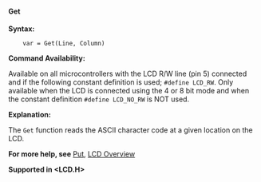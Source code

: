 <div class="section">

<div class="titlepage">

<div>

<div>

#### <span id="get"></span>Get

</div>

</div>

</div>

<span class="strong">**Syntax:**</span>

``` screen
    var = Get(Line, Column)
```

<span class="strong">**Command Availability:**</span>

Available on all microcontrollers with the LCD R/W line (pin 5)
connected and if the following constant definition is used;
`#define LCD_RW`. Only available when the LCD is connected using the 4
or 8 bit mode and when the constant definition `#define LCD_NO_RW` is
NOT used.

<span class="strong">**Explanation:**</span>

The `Get` function reads the ASCII character code at a given location on
the LCD.

<span class="strong">**For more help, see**</span>
<a href="put" class="link" title="Put">Put</a>,
<a href="lcd_overview" class="link" title="LCD Overview">LCD Overview</a>

<span class="strong">**Supported in &lt;LCD.H&gt;**</span>

</div>

